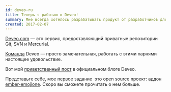 ```yaml
---
id: deveo-ru
title: Теперь я работаю в Deveo!
summary: Мне всегда хотелось разрабатывать продукт от разработчиков для разработчиков.
created: 2017-02-07
---
```


[Deveo.com](https://deveo.com) — это сервис, предоставляющий приватные репозитории Git, SVN и Mercurial.

[Команда](https://deveo.com/about/) Deveo — просто замечательная, работать с этими парнями настоящее удовольствие.

Вот мой [приветственный пост](http://blog.deveo.com/andrey-mikhaylov-lolmaus-has-joined-deveo/) в официальном блоге Deveo.

Представьте себе, мое первое задание ­ это open source проект: аддон [ember-emojione](https://github.com/Deveo/ember-emojione). Скоро вы сможете прочитать о нем больше.
